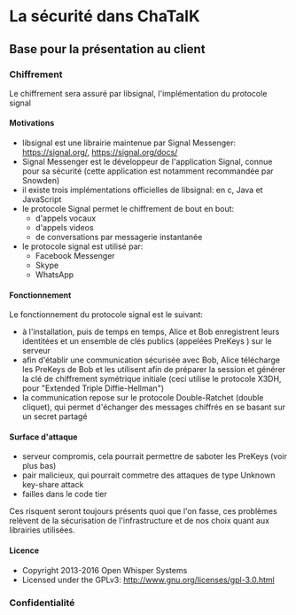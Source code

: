 # La sécurité dans ChaTalK

## Base pour la présentation au client

### Chiffrement

Le chiffrement sera assuré par libsignal, l'implémentation du protocole signal

#### Motivations

- libsignal est une librairie maintenue par Signal Messenger: <https://signal.org/>, <https://signal.org/docs/>
- Signal Messenger est le développeur de l'application Signal, connue pour sa sécurité (cette application est notamment recommandée par Snowden)
- il existe trois implémentations officielles de libsignal: en c, Java et JavaScript
- le protocole Signal permet le chiffrement de bout en bout:
  - d'appels vocaux
  - d'appels videos
  - de conversations par messagerie instantanée
- le protocole signal est utilisé par:
  - Facebook Messenger
  - Skype
  - WhatsApp

#### Fonctionnement

Le fonctionnement du protocole signal est le suivant:

- à l'installation, puis de temps en temps, Alice et Bob enregistrent leurs identitées et un ensemble de clés publics (appelées PreKeys ) sur le serveur
- afin d'établir une communication sécurisée avec Bob, Alice télécharge les PreKeys de Bob et les utilisent afin de préparer la session et générer la clé de chiffrement symétrique initiale (ceci utilise le protocole X3DH, pour "Extended Triple Diffie-Hellman")
- la communication repose sur le protocole Double-Ratchet (double cliquet), qui permet d'échanger des messages chiffrés en se basant sur un secret partagé

#### Surface d'attaque

- serveur compromis, cela pourrait permettre de saboter les PreKeys (voir plus bas)
- pair malicieux, qui pourrait commetre des attaques de type Unknown key-share attack
- failles dans le code tier

Ces risquent seront toujours présents quoi que l'on fasse, ces problèmes relèvent de la sécurisation de l'infrastructure et de nos choix quant aux librairies utilisées.

#### Licence

- Copyright 2013-2016 Open Whisper Systems
- Licensed under the GPLv3: <http://www.gnu.org/licenses/gpl-3.0.html>

### Confidentialité
